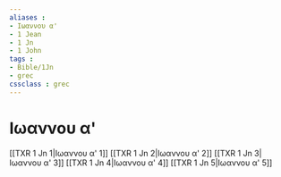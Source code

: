 ```yaml
---
aliases : 
- Ιωαννου α'
- 1 Jean
- 1 Jn
- 1 John
tags : 
- Bible/1Jn
- grec
cssclass : grec
---
```


# Ιωαννου α'

[[TXR 1 Jn 1|Ιωαννου α' 1]]
[[TXR 1 Jn 2|Ιωαννου α' 2]]
[[TXR 1 Jn 3|Ιωαννου α' 3]]
[[TXR 1 Jn 4|Ιωαννου α' 4]]
[[TXR 1 Jn 5|Ιωαννου α' 5]]
